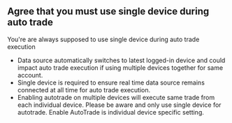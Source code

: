 ## Agree that you must use single device during auto trade

You're are always supposed to use single device during auto trade execution
- Data source automatically switches to latest logged-in device and could impact auto trade execution if using multiple devices together for same account.
- Single device is required to ensure real time data source remains connected at all time for auto trade execution.
- Enabling autotrade on multiple devices will execute same trade from each individual device. Please be aware and only use single device for autotrade. Enable AutoTrade is individual device specific setting.
